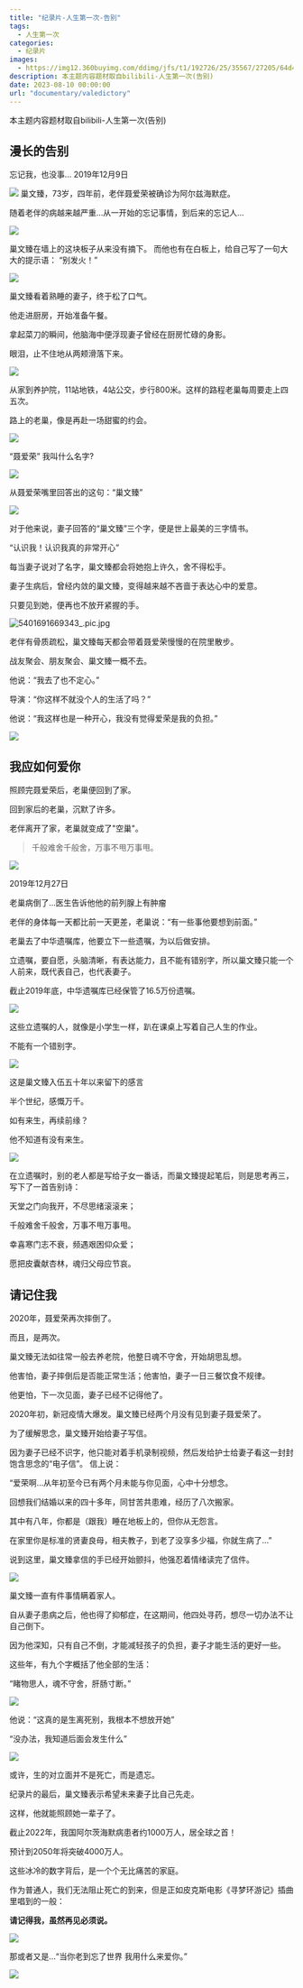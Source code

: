 ```yaml
---
title: "纪录片-人生第一次-告别"
tags:
  - 人生第一次
categories:
  - 纪录片
images: 
  - https://img12.360buyimg.com/ddimg/jfs/t1/192726/25/35567/27205/64d4df78Ff9979209/ecdcae14b5eefcd1.jpg
description: 本主题内容题材取自bilibili-人生第一次(告别)
date: 2023-08-10 00:00:00
url: "documentary/valedictory"
---
```


本主题内容题材取自bilibili-人生第一次(告别)

## 漫长的告别

忘记我，也没事…
2019年12月9日

![](https://img10.360buyimg.com/ddimg/jfs/t1/189969/25/35859/38863/64d4cfeeF0f1583bd/c39025d53945f7b4.jpg)
巢文臻，73岁，四年前，老伴聂爱荣被确诊为阿尔兹海默症。

随着老伴的病越来越严重…从一开始的忘记事情，到后来的忘记人…

![](https://img13.360buyimg.com/ddimg/jfs/t1/223152/40/34455/53067/64d4d002F03b12afb/1065739308163d4d.jpg)

巢文臻在墙上的这块板子从来没有摘下。
而他也有在白板上，给自己写了一句大大的提示语：
“别发火！”

![](https://img11.360buyimg.com/ddimg/jfs/t1/108225/25/43161/155304/64d4d084Fb9ca431d/13ebdf94c4ac9d07.jpg)

巢文臻看着熟睡的妻子，终于松了口气。

他走进厨房，开始准备午餐。

拿起菜刀的瞬间，他脑海中便浮现妻子曾经在厨房忙碌的身影。

眼泪，止不住地从两颊滑落下来。

![](https://img14.360buyimg.com/ddimg/jfs/t1/213474/21/30257/91415/64d4d147Ffeb8ffbb/428ff6bf7e6ac567.jpg)

从家到养护院，11站地铁，4站公交，步行800米。这样的路程老巢每周要走上四五次。

路上的老巢，像是再赴一场甜蜜的约会。

![](https://img14.360buyimg.com/ddimg/jfs/t1/98502/4/42560/156562/64d4d20dFfa2ef3de/1853b13a719f0889.jpg)

“聂爱荣” 我叫什么名字?

![](https://img14.360buyimg.com/ddimg/jfs/t1/206133/14/32307/59612/64d4e169F80220d28/d4917da8dd2c7901.jpg)

从聂爱荣嘴里回答出的这句：“巢文臻”

![](https://img12.360buyimg.com/ddimg/jfs/t1/90393/22/39865/37445/64d4d2daF59c703e4/ab1e7a68cb8e69f5.jpg)

对于他来说，妻子回答的“巢文臻”三个字，便是世上最美的三字情书。

“认识我！认识我真的非常开心”

每当妻子说对了名字，巢文臻都会将她抱上许久，舍不得松手。

妻子生病后，曾经内敛的巢文臻，变得越来越不吝啬于表达心中的爱意。

只要见到她，便再也不放开紧握的手。

![5401691669343_.pic.jpg](https://img10.360buyimg.com/ddimg/jfs/t1/161429/35/39379/41316/64d4d368F7dad3562/d5b9f47fddb8fd0e.jpg)

老伴有骨质疏松，巢文臻每天都会带着聂爱荣慢慢的在院里散步。

战友聚会、朋友聚会、巢文臻一概不去。

他说：“我去了也不定心。”

导演：“你这样不就没个人的生活了吗？”

他说：“我这样也是一种开心，我没有觉得爱荣是我的负担。”

![](https://img12.360buyimg.com/ddimg/jfs/t1/172602/4/35850/53499/64d4d489Fa112945c/2f2f1b8925bc1d90.jpg)

## 我应如何爱你

照顾完聂爱荣后，老巢便回到了家。

回到家后的老巢，沉默了许多。

老伴离开了家，老巢就变成了"空巢"。

> 千般难舍千般舍，万事不甩万事甩。

![](https://img10.360buyimg.com/ddimg/jfs/t1/195018/4/35375/61471/64d4d56fFde129821/7d43ad4eca00699a.jpg)

2019年12月27日

老巢病倒了…医生告诉他他的前列腺上有肿瘤

老伴的身体每一天都比前一天更差，老巢说：“有一些事他要想到前面。”

老巢去了中华遗嘱库，他要立下一些遗嘱，为以后做安排。

立遗嘱，要自愿，头脑清晰，有表达能力，且不能有错别字，所以巢文臻只能一个人前来，既代表自己，也代表妻子。

截止2019年底，中华遗嘱库已经保管了16.5万份遗嘱。

![](https://img14.360buyimg.com/ddimg/jfs/t1/60621/29/26554/55177/64d4d69fFcb653390/6119a13de7248b6a.jpg)

这些立遗嘱的人，就像是小学生一样，趴在课桌上写着自己人生的作业。

不能有一个错别字。

![](https://img11.360buyimg.com/ddimg/jfs/t1/123444/34/41525/90839/64d4d7a0F15d63c84/23601bf75b75ebec.jpg)

这是巢文臻入伍五十年以来留下的感言

半个世纪，感慨万千。

如有来生，再续前缘？

他不知道有没有来生。

![](https://img14.360buyimg.com/ddimg/jfs/t1/111386/30/40031/45459/64d4d97cFbf4a4225/9939e4fccf57a8f5.jpg)

在立遗嘱时，别的老人都是写给子女一番话，而巢文臻提起笔后，则是思考再三，写下了一首告别诗：

天堂之门向我开，不尽思绪滚滚来；

千般难舍千般舍，万事不甩万事甩。

幸喜寒门志不衰，频遇艰困仰众爱；

愿把皮囊献杏林，魂归父母应节哀。

## 请记住我

2020年，聂爱荣再次摔倒了。

而且，是两次。

巢文臻无法如往常一般去养老院，他整日魂不守舍，开始胡思乱想。

他害怕，妻子摔倒后是否能正常生活；他害怕，妻子一日三餐饮食不规律。

他更怕，下一次见面，妻子已经不记得他了。

2020年初，新冠疫情大爆发。巢文臻已经两个月没有见到妻子聂爱荣了。

为了缓解思念，巢文臻开始给妻子写信。

因为妻子已经不识字，他只能对着手机录制视频，然后发给护士给妻子看这一封封饱含思念的“电子信”。
信上说：

“爱荣啊…从年初至今已有两个月未能与你见面，心中十分想念。

回想我们结婚以来的四十多年，同甘苦共患难，经历了八次搬家。

其中有八年，你都是（跟我）睡在地板上的，但你从无怨言。

在家里你是标准的贤妻良母，相夫教子，到老了没享多少福，你就生病了…”

说到这里，巢文臻拿信的手已经开始颤抖，他强忍着情绪读完了信件。

![](https://img11.360buyimg.com/ddimg/jfs/t1/170502/37/39789/76036/64d4dce4F2e603f09/2f6ddf6daf7104c2.jpg)

巢文臻一直有件事情瞒着家人。

自从妻子患病之后，他也得了抑郁症，在这期间，他四处寻药，想尽一切办法不让自己倒下。

因为他深知，只有自己不倒，才能减轻孩子的负担，妻子才能生活的更好一些。

这些年，有九个字概括了他全部的生活：

“睹物思人，魂不守舍，肝肠寸断。”

![](https://img13.360buyimg.com/ddimg/jfs/t1/155589/12/39361/41165/64d4dd9aFad07f848/48427b16efc95c9e.jpg)

他说：“这真的是生离死别，我根本不想放开她”

“没办法，我知道后面会发生什么”

![](https://img13.360buyimg.com/ddimg/jfs/t1/171146/31/39573/84458/64d4de0aF72234953/e9eced8fc37b1a04.jpg)

或许，生的对立面并不是死亡，而是遗忘。

纪录片的最后，巢文臻表示希望未来妻子比自己先走。

这样，他就能照顾她一辈子了。

截止2022年，我国阿尔茨海默病患者约1000万人，居全球之首！

预计到2050年将突破4000万人。

这些冰冷的数字背后，是一个个无比痛苦的家庭。

作为普通人，我们无法阻止死亡的到来，但是正如皮克斯电影《寻梦环游记》插曲里唱到的一般：

**请记得我，虽然再见必须说。**

![](https://img11.360buyimg.com/ddimg/jfs/t1/90070/19/39987/22184/64d4df58F453e53cf/f98ed26a5a2c0921.jpg)

那或者又是…“当你老到忘了世界 我用什么来爱你。”

![](https://img12.360buyimg.com/ddimg/jfs/t1/192726/25/35567/27205/64d4df78Ff9979209/ecdcae14b5eefcd1.jpg)
